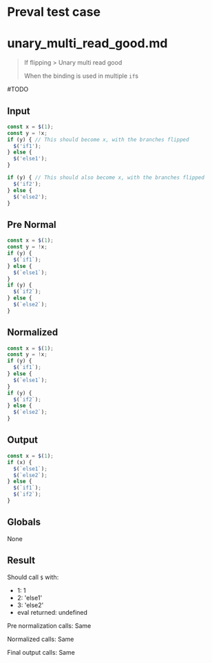 # Preval test case

# unary_multi_read_good.md

> If flipping > Unary multi read good
>
> When the binding is used in multiple `if`s

#TODO

## Input

`````js filename=intro
const x = $(1);
const y = !x;
if (y) { // This should become x, with the branches flipped
  $('if1');
} else {
  $('else1');
}

if (y) { // This should also become x, with the branches flipped
  $('if2');
} else {
  $('else2');
}
`````

## Pre Normal

`````js filename=intro
const x = $(1);
const y = !x;
if (y) {
  $(`if1`);
} else {
  $(`else1`);
}
if (y) {
  $(`if2`);
} else {
  $(`else2`);
}
`````

## Normalized

`````js filename=intro
const x = $(1);
const y = !x;
if (y) {
  $(`if1`);
} else {
  $(`else1`);
}
if (y) {
  $(`if2`);
} else {
  $(`else2`);
}
`````

## Output

`````js filename=intro
const x = $(1);
if (x) {
  $(`else1`);
  $(`else2`);
} else {
  $(`if1`);
  $(`if2`);
}
`````

## Globals

None

## Result

Should call `$` with:
 - 1: 1
 - 2: 'else1'
 - 3: 'else2'
 - eval returned: undefined

Pre normalization calls: Same

Normalized calls: Same

Final output calls: Same
